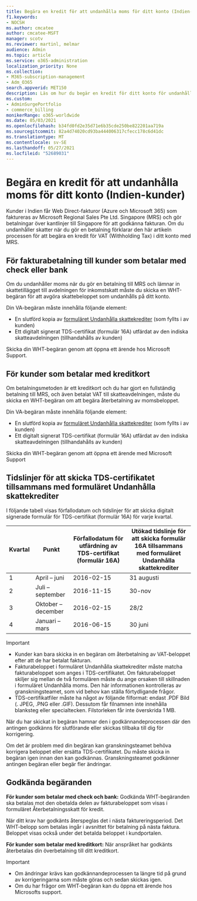 ```yaml
---
title: Begära en kredit för att undanhålla moms för ditt konto (Indien-kunder)
f1.keywords:
- NOCSH
ms.author: cmcatee
author: cmcatee-MSFT
manager: scotv
ms.reviewer: martinl, melmar
audience: Admin
ms.topic: article
ms.service: o365-administration
localization_priority: None
ms.collection:
- M365-subscription-management
- Adm_O365
search.appverid: MET150
description: Läs om hur du begär en kredit för ditt konto för undanhållen moms som du har betalat. Den här artikeln gäller endast kunder i Indien.
ms.custom:
- AdminSurgePortfolio
- commerce_billing
monikerRange: o365-worldwide
ms.date: 05/03/2021
ms.openlocfilehash: b34fd0fd2e35d71e6b35cde250be822201aa719a
ms.sourcegitcommit: 82a4d74020cd93ba444006317cfecc178c6d41dc
ms.translationtype: MT
ms.contentlocale: sv-SE
ms.lasthandoff: 05/27/2021
ms.locfileid: "52689031"
---
```

# <a name="request-a-credit-for-withholding-tax-on-your-account-india-customers"></a>Begära en kredit för att undanhålla moms för ditt konto (Indien-kunder)

Kunder i Indien får Web Direct-fakturor (Azure och Microsoft 365) som faktureras av Microsoft Regional Sales Pte Ltd. Singapore (MRS) och gör betalningar över kantlinjer till Singapore för att godkänna fakturan. Om du undanhåller skatter när du gör en betalning förklarar den här artikeln processen för att begära en kredit för VAT (Withholding Tax) i ditt konto med MRS.

## <a name="for-invoice-pay-customers-who-pay-by-check-or-wire"></a>För fakturabetalning till kunder som betalar med check eller bank

Om du undanhåller moms när du gör en betalning till MRS och lämnar in skattetillägget till avdelningen för inkomstskatt måste du skicka en WHT-begäran för att avgöra skattebeloppet som undanhålls på ditt konto.

Din VA-begäran måste innehålla följande element:

- En slutförd kopia av [formuläret Undanhålla skattekrediter](https://download.microsoft.com/download/a/2/a/a2a35969-2d54-4faa-ba41-6a50525eba70/WHT%20Credit%20Form%20-%20India.docx) (som fyllts i av kunden)
- Ett digitalt signerat TDS-certifikat (formulär 16A) utfärdat av den indiska skatteavdelningen (tillhandahålls av kunden)

Skicka din WHT-begäran genom att öppna ett ärende hos Microsoft Support.

## <a name="for-customers-who-pay-by-credit-card"></a>För kunder som betalar med kreditkort

Om betalningsmetoden är ett kreditkort och du har gjort en fullständig betalning till MRS, och även betalat VAT till skatteavdelningen, måste du skicka en WHT-begäran om att begära återbetalning av momsbeloppet.

Din VA-begäran måste innehålla följande element:

- En slutförd kopia av [formuläret Undanhålla skattekrediter](https://download.microsoft.com/download/a/2/a/a2a35969-2d54-4faa-ba41-6a50525eba70/WHT%20Credit%20Form%20-%20India.docx) (som fyllts i av kunden)
- Ett digitalt signerat TDS-certifikat (formulär 16A) utfärdat av den indiska skatteavdelningen (tillhandahålls av kunden)

Skicka din WHT-begäran genom att öppna ett ärende med Microsoft Support

## <a name="timelines-to-submit-the-tds-certificate-together-with-the-withholding-tax-credit-form"></a>Tidslinjer för att skicka TDS-certifikatet tillsammans med formuläret Undanhålla skattekrediter

I följande tabell visas förfallodatum och tidslinjer för att skicka digitalt signerade formulär för TDS-certifikat (formulär 16A) för varje kvartal.

| Kvartal | Punkt | Förfallodatum för utfärdning av TDS-certifikat (formulär 16A) | Utökad tidslinje för att skicka formulär 16A tillsammans med formuläret Undanhålla skattekrediter |
|-|-|-|-|
| 1 | April – juni | 2016-02-15 | 31 augusti |
| 2 | Juli – september | 2016-11-15 | 30-nov |
| 3 | Oktober – december | 2016-02-15 | 28/2 |
| 4 | Januari – mars | 2016-06-15 | 30 juni |

> [!IMPORTANT]
>
> - Kunder kan bara skicka in en begäran om återbetalning av VAT-beloppet efter att de har betalat fakturan.
> - Fakturabeloppet i formuläret Undanhålla skattekrediter måste matcha fakturabeloppet som anges i TDS-certifikatet. Om fakturabeloppet skiljer sig mellan de två formulären måste du ange orsaken till skillnaden i formuläret Undanhålla moms. Den här informationen kontrolleras av granskningsteamet, som vid behov kan ställa förtydligande frågor.
> - TDS-certifikatfiler måste ha något av följande filformat: endast .PDF Bild (. JPEG, .PNG eller .GIF). Dessutom får filnamnen inte innehålla blanksteg eller specialtecken. Filstorleken får inte överskrida 1 MB.

När du har skickat in begäran hamnar den i godkännandeprocessen där den antingen godkänns för slutförande eller skickas tillbaka till dig för korrigering.

Om det är problem med din begäran kan granskningsteamet behöva korrigera beloppet eller ersätta TDS-certifikatet. Du måste skicka in begäran igen innan den kan godkännas. Granskningsteamet godkänner antingen begäran eller begär fler ändringar.

## <a name="approved-requests"></a>Godkända begäranden

**För kunder som betalar med check och bank:** Godkända WHT-begäranden ska betalas mot den obetalda delen av fakturabeloppet som visas i formuläret Återbetalningsskatt för kredit.

När ditt krav har godkänts återspeglas det i nästa faktureringsperiod. Det WHT-belopp som betalas ingår i avsnittet för betalning på nästa faktura. Beloppet visas också under det betalda beloppet i kundportalen.

**För kunder som betalar med kreditkort:** När anspråket har godkänts återbetalas din överbetalning till ditt kreditkort.

> [!IMPORTANT]
>
> - Om ändringar krävs kan godkännandeprocessen ta längre tid på grund av korrigeringarna som måste göras och sedan skickas igen.
> - Om du har frågor om WHT-begäran kan du öppna ett ärende hos Microsofts support.
